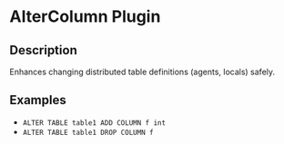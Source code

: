 # AlterColumn Plugin

## Description
Enhances changing distributed table definitions (agents, locals) safely.


## Examples
- `ALTER TABLE table1 ADD COLUMN f int`
- `ALTER TABLE table1 DROP COLUMN f`

